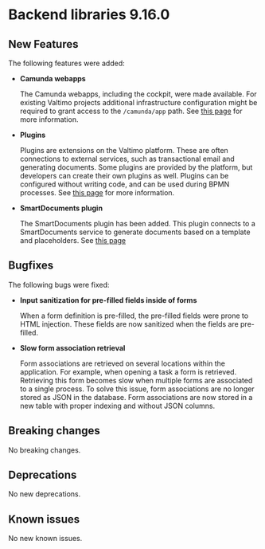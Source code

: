 # Backend libraries 9.16.0

## New Features

The following features were added:

* **Camunda webapps**

  The Camunda webapps, including the cockpit, were made available. For existing Valtimo projects additional
  infrastructure configuration might be required to grant access to the `/camunda/app` path. See
  [this page](/valtimo-implementation/modules/camunda-webapps.md) for more information.

* **Plugins**

  Plugins are extensions on the Valtimo platform. These are often connections to external
  services, such as transactional email and generating documents. Some plugins are provided
  by the platform, but developers can create their own plugins as well. Plugins can be
  configured without writing code, and can be used during BPMN processes. See
  [this page](/introduction/modules/plugin-introduction.md) for more information.

* **SmartDocuments plugin**

  The SmartDocuments plugin has been added. This plugin connects to a SmartDocuments service to generate documents
  based on a template and placeholders. See [this page](/introduction/modules/modules.md)

## Bugfixes

The following bugs were fixed:

* **Input sanitization for pre-filled fields inside of forms**

  When a form definition is pre-filled, the pre-filled fields were prone to HTML injection. These fields are now
  sanitized when the fields are pre-filled.

* **Slow form association retrieval**

  Form associations are retrieved on several locations within the application. For example, when opening a task a form
  is retrieved. Retrieving this form becomes slow when multiple forms are associated to a single process. To solve
  this issue, form associations are no longer stored as JSON in the database. Form associations are now stored in a new
  table with proper indexing and without JSON columns.

## Breaking changes

No breaking changes.

## Deprecations

No new deprecations.

## Known issues

No new known issues.
